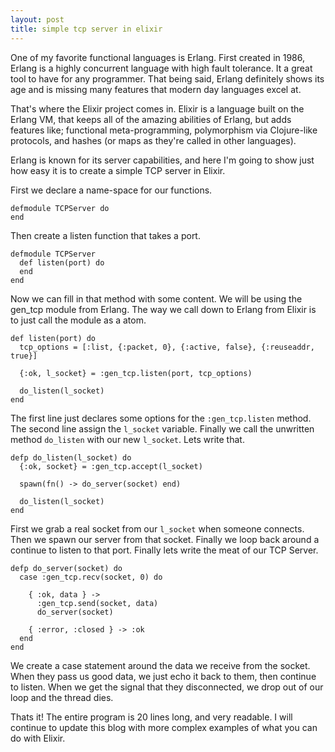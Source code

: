 ```yaml
---
layout: post
title: simple tcp server in elixir
---
```

One of my favorite functional languages is Erlang.  First created in 1986,
Erlang is a highly concurrent language with high fault tolerance.  It a great
tool to have for any programmer.  That being said, Erlang definitely shows its
age and is missing many features that modern day languages excel at.

That's where the Elixir project comes in.  Elixir is a language built on the
Erlang VM, that keeps all of the amazing abilities of Erlang, but adds features like;
functional meta-programming, polymorphism via Clojure-like protocols, and hashes
(or maps as they're called in other languages).

Erlang is known for its server capabilities, and here I'm going to show just how
easy it is to create a simple TCP server in Elixir.

First we declare a name-space for our functions.

    defmodule TCPServer do
    end

Then create a listen function that takes a port.

    defmodule TCPServer
      def listen(port) do
      end
    end

Now we can fill in that method with some content.  We will be using the
gen\_tcp module from Erlang.  The way we call down to Erlang from Elixir is to
just call the module as a atom.

    def listen(port) do
      tcp_options = [:list, {:packet, 0}, {:active, false}, {:reuseaddr, true}]

      {:ok, l_socket} = :gen_tcp.listen(port, tcp_options)

      do_listen(l_socket)
    end

The first line just declares some options for the `:gen_tcp.listen` method.
The second line assign the `l_socket` variable.  Finally we call the unwritten
method `do_listen` with our new `l_socket`.  Lets write that.

    defp do_listen(l_socket) do
      {:ok, socket} = :gen_tcp.accept(l_socket)

      spawn(fn() -> do_server(socket) end)

      do_listen(l_socket)
    end

First we grab a real socket from our `l_socket` when someone connects. Then we
spawn our server from that socket.  Finally we loop back around a continue to
listen to that port. Finally lets write the meat of our TCP Server.

    defp do_server(socket) do
      case :gen_tcp.recv(socket, 0) do
        
        { :ok, data } ->
          :gen_tcp.send(socket, data)
          do_server(socket)

        { :error, :closed } -> :ok
      end
    end

We create a case statement around the data we receive from the socket.  When they
pass us good data, we just echo it back to them, then continue to listen.  When
we get the signal that they disconnected, we drop out of our loop and the thread
dies.

Thats it!  The entire program is 20 lines long, and very readable. I will
continue to update this blog with more complex examples of what you can do with
Elixir.
